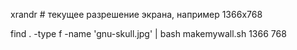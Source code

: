 xrandr # текущее разрешение экрана, например 1366х768 

 
find . -type f -name 'gnu-skull.jpg' | bash makemywall.sh 1366 768
